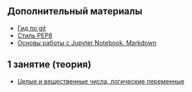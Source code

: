 ## Дополнительный материалы
* [Гид по git](https://github.com/rogovich/2020_CPK_Python_for_Data_Analysis-2/blob/master/01_Introduction/2020_CPK_1_0_git.ipynb)
* [Стиль PEP8](https://github.com/rogovich/2020_CPK_Python_for_Data_Analysis-2/blob/master/01_Introduction/2020_CPK_1_0_Coding_Style.ipynb) 
* [Основы работы с Jupyter Notebook. Markdown](https://github.com/rogovich/2020_CPK_Python_for_Data_Analysis-2/blob/master/01_Introduction/2020_CPK_1_0_Jupyter.ipynb)

## 1 занятие (теория)
* [Целые и вещественные числа, логические переменные](https://github.com/rogovich/2020_CPK_Python_for_Data_Analysis-2/blob/master/01_Introduction/2020_CPK_1_1_Int_Float_Bool.ipynb)
